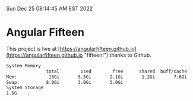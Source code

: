 Sun Dec 25 08:14:45 AM EST 2022

# Angular Fifteen


This project is live at [https://angularfifteen.github.io](https://angularfifteen.github.io "fifteen!") thanks to Github.

```bash
System Memory
               total        used        free      shared  buff/cache   available
Mem:            15Gi       5.5Gi       2.1Gi       1.2Gi       7.6Gi       8.3Gi
Swap:          8.0Gi       3.0Gi       5.0Gi
System Storage
1.5G	.
```
```bash
